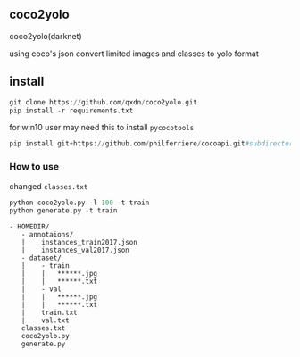 ## coco2yolo

coco2yolo(darknet)

using coco's json convert limited images and classes to yolo format 

## install
```python
git clone https://github.com/qxdn/coco2yolo.git
pip install -r requirements.txt
```

for win10 user may need this to install `pycocotools`
```python
pip install git+https://github.com/philferriere/cocoapi.git#subdirectory=PythonAPI
```

### How to use
changed `classes.txt`
```python
python coco2yolo.py -l 100 -t train
python generate.py -t train
```

```
- HOMEDIR/
   - annotaions/
   |    instances_train2017.json
   |    instances_val2017.json
   - dataset/
   |    - train
   |    |   ******.jpg
   |    |   ******.txt
   |    - val
   |    |   ******.jpg
   |    |   ******.txt
   |    train.txt
   |    val.txt
   classes.txt
   coco2yolo.py
   generate.py
```